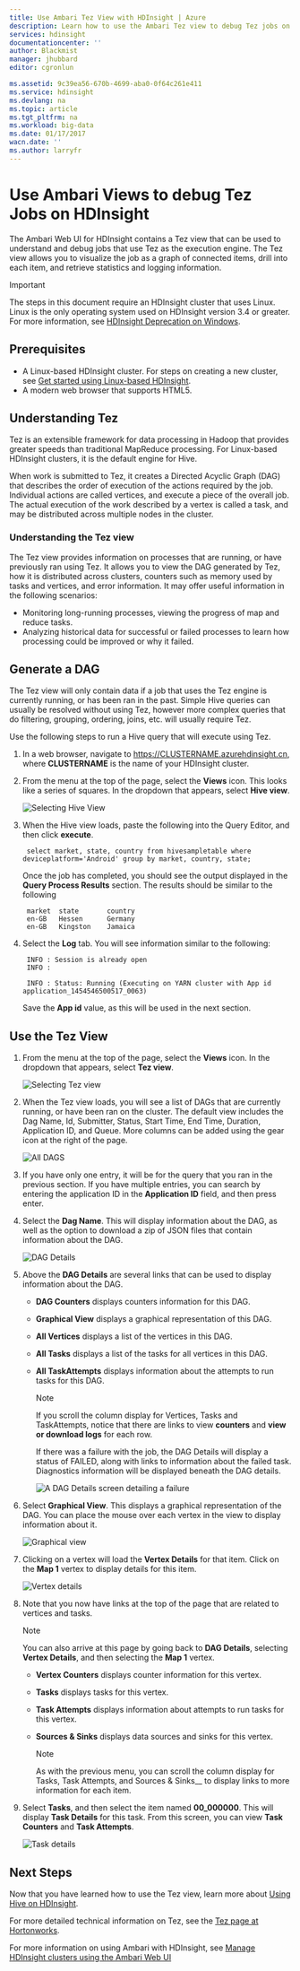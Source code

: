 ```yaml
---
title: Use Ambari Tez View with HDInsight | Azure
description: Learn how to use the Ambari Tez view to debug Tez jobs on HDInsight.
services: hdinsight
documentationcenter: ''
author: Blackmist
manager: jhubbard
editor: cgronlun

ms.assetid: 9c39ea56-670b-4699-aba0-0f64c261e411
ms.service: hdinsight
ms.devlang: na
ms.topic: article
ms.tgt_pltfrm: na
ms.workload: big-data
ms.date: 01/17/2017
wacn.date: ''
ms.author: larryfr
---
```


# Use Ambari Views to debug Tez Jobs on HDInsight
The Ambari Web UI for HDInsight contains a Tez view that can be used to understand and debug jobs that use Tez as the execution engine. The Tez view allows you to visualize the job as a graph of connected items, drill into each item, and retrieve statistics and logging information.

> [!IMPORTANT]
> The steps in this document require an HDInsight cluster that uses Linux. Linux is the only operating system used on HDInsight version 3.4 or greater. For more information, see [HDInsight Deprecation on Windows](hdinsight-component-versioning.md#hdi-version-32-and-33-nearing-deprecation-date).

## Prerequisites
* A Linux-based HDInsight cluster. For steps on creating a new cluster, see [Get started using Linux-based HDInsight](hdinsight-hadoop-linux-tutorial-get-started.md).
* A modern web browser that supports HTML5.

## Understanding Tez
Tez is an extensible framework for data processing in Hadoop that provides greater speeds than traditional MapReduce processing. For Linux-based HDInsight clusters, it is the default engine for Hive.

When work is submitted to Tez, it creates a Directed Acyclic Graph (DAG) that describes the order of execution of the actions required by the job. Individual actions are called vertices, and execute a piece of the overall job. The actual execution of the work described by a vertex is called a task, and may be distributed across multiple nodes in the cluster.

### Understanding the Tez view
The Tez view provides information on processes that are running, or have previously ran using Tez. It allows you to view the DAG generated by Tez, how it is distributed across clusters, counters such as memory used by tasks and vertices, and error information. It may offer useful information in the following scenarios:

* Monitoring long-running processes, viewing the progress of map and reduce tasks.
* Analyzing historical data for successful or failed processes to learn how processing could be improved or why it failed.

## Generate a DAG
The Tez view will only contain data if a job that uses the Tez engine is currently running, or has been ran in the past. Simple Hive queries can usually be resolved without using Tez, however more complex queries that do filtering, grouping, ordering, joins, etc. will usually require Tez.

Use the following steps to run a Hive query that will execute using Tez.

1. In a web browser, navigate to https://CLUSTERNAME.azurehdinsight.cn, where **CLUSTERNAME** is the name of your HDInsight cluster.
2. From the menu at the top of the page, select the **Views** icon. This looks like a series of squares. In the dropdown that appears, select **Hive view**. 

    ![Selecting Hive View](./media/hdinsight-debug-ambari-tez-view/selecthive.png)
3. When the Hive view loads, paste the following into the Query Editor, and then click **execute**.

        select market, state, country from hivesampletable where deviceplatform='Android' group by market, country, state;

    Once the job has completed, you should see the output displayed in the **Query Process Results** section. The results should be similar to the following

        market  state       country
        en-GB   Hessen      Germany
        en-GB   Kingston    Jamaica
4. Select the **Log** tab. You will see information similar to the following:

        INFO : Session is already open
        INFO :
   
        INFO : Status: Running (Executing on YARN cluster with App id application_1454546500517_0063)

    Save the **App id** value, as this will be used in the next section.

## Use the Tez View
1. From the menu at the top of the page, select the **Views** icon. In the dropdown that appears, select **Tez view**.

    ![Selecting Tez view](./media/hdinsight-debug-ambari-tez-view/selecttez.png)
2. When the Tez view loads, you will see a list of DAGs that are currently running, or have been ran on the cluster. The default view includes the Dag Name, Id, Submitter, Status, Start Time, End Time, Duration, Application ID, and Queue. More columns can be added using the gear icon at the right of the page.

    ![All DAGS](./media/hdinsight-debug-ambari-tez-view/alldags.png)
3. If you have only one entry, it will be for the query that you ran in the previous section. If you have multiple entries, you can search by entering the application ID in the **Application ID** field, and then press enter.
4. Select the **Dag Name**. This will display information about the DAG, as well as the option to download a zip of JSON files that contain information about the DAG.

    ![DAG Details](./media/hdinsight-debug-ambari-tez-view/dagdetails.png)
5. Above the **DAG Details** are several links that can be used to display information about the DAG.

    * **DAG Counters** displays counters information for this DAG.
    * **Graphical View** displays a graphical representation of this DAG.
    * **All Vertices** displays a list of the vertices in this DAG.
    * **All Tasks** displays a list of the tasks for all vertices in this DAG.
    * **All TaskAttempts** displays information about the attempts to run tasks for this DAG.

        > [!NOTE]
        > If you scroll the column display for Vertices, Tasks and TaskAttempts, notice that there are links to view **counters** and **view or download logs** for each row.
        > 
        > 

        If there was a failure with the job, the DAG Details will display a status of FAILED, along with links to information about the failed task. Diagnostics information will be displayed beneath the DAG details.

        ![A DAG Details screen detailing a failure](./media/hdinsight-debug-ambari-tez-view/faileddag.png)
6. Select **Graphical View**. This displays a graphical representation of the DAG. You can place the mouse over each vertex in the view to display information about it.

    ![Graphical view](./media/hdinsight-debug-ambari-tez-view/dagdiagram.png)
7. Clicking on a vertex will load the **Vertex Details** for that item. Click on the **Map 1** vertex to display details for this item.

    ![Vertex details](./media/hdinsight-debug-ambari-tez-view/vertexdetails.png)
8. Note that you now have links at the top of the page that are related to vertices and tasks.

    > [!NOTE]
    > You can also arrive at this page by going back to **DAG Details**, selecting **Vertex Details**, and then selecting the **Map 1** vertex.
    > 
    > 

    * **Vertex Counters** displays counter information for this vertex.
    * **Tasks** displays tasks for this vertex.
    * **Task Attempts** displays information about attempts to run tasks for this vertex.
    * **Sources & Sinks** displays data sources and sinks for this vertex.

        > [!NOTE]
        > As with the previous menu, you can scroll the column display for Tasks, Task Attempts, and Sources & Sinks__ to display links to more information for each item.
        > 
        > 
9. Select **Tasks**, and then select the item named **00_000000**. This will display **Task Details** for this task. From this screen, you can view **Task Counters** and **Task Attempts**.

    ![Task details](./media/hdinsight-debug-ambari-tez-view/taskdetails.png)

## Next Steps
Now that you have learned how to use the Tez view, learn more about [Using Hive on HDInsight](hdinsight-use-hive.md).

For more detailed technical information on Tez, see the [Tez page at Hortonworks](http://hortonworks.com/hadoop/tez/).

For more information on using Ambari with HDInsight, see [Manage HDInsight clusters using the Ambari Web UI](hdinsight-hadoop-manage-ambari.md)